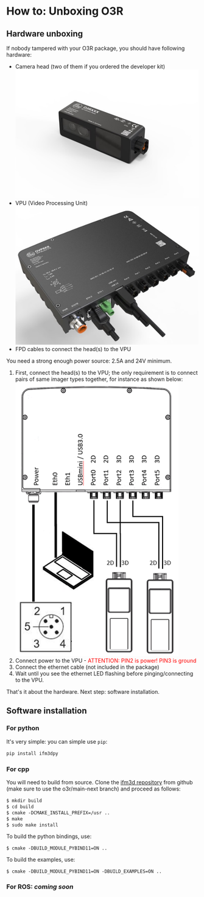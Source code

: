 # How to: Unboxing O3R

## Hardware unboxing

If nobody tampered with your O3R package, you should have following hardware:
- Camera head (two of them if you ordered the developer kit)
![HEAD](./resources/head.jpg "O3R - HEAD")
- VPU (Video Processing Unit)  
![VPU](./resources/vpu.jpg "O3R - VPU")
- FPD cables to connect the head(s) to the VPU


You need a strong enough power source: 2.5A and 24V minimum.

1) First, connect the head(s) to the VPU; the only requirement is to connect pairs of same imager types together, for instance as shown below:  
![CONNECTION-OVERVIEW](./resources/connection_overview.png "Connections")  
2) Connect power to the VPU - <font color=red>ATTENTION: PIN2 is power! PIN3 is ground</font>   
3) Connect the ethernet cable (not included in the package)  
4) Wait until you see the ethernet LED flashing before pinging/connecting to the VPU.  

That's it about the hardware. Next step: software installation.


## Software installation

### For python

It's very simple: you can simple use `pip`:
```python
pip install ifm3dpy
```

### For cpp

You will need to build from source. Clone the [ifm3d repository](https://github.com/ifm/ifm3d/tree/o3r/main-next) from github (make sure to use the o3r/main-next branch) and proceed as follows:

```console
$ mkdir build 
$ cd build 
$ cmake -DCMAKE_INSTALL_PREFIX=/usr .. 
$ make 
$ sudo make install
```

To build the python bindings, use:
```console
$ cmake -DBUILD_MODULE_PYBIND11=ON ..
```

To build the examples, use:
```console
$ cmake -DBUILD_MODULE_PYBIND11=ON -DBUILD_EXAMPLES=ON ..
```

### For ROS: *coming soon*
